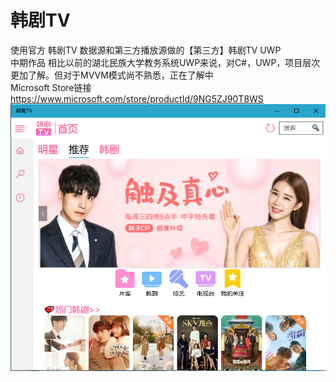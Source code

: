 # 韩剧TV
使用官方 韩剧TV 数据源和第三方播放源做的【第三方】韩剧TV UWP  
中期作品 相比以前的湖北民族大学教务系统UWP来说，对C#，UWP，项目层次更加了解。但对于MVVM模式尚不熟悉，正在了解中</br>
Microsoft Store链接</br>
https://www.microsoft.com/store/productId/9NG5ZJ90T8WS</br>
![截图](https://github.com/BigHeadDev/KoreaTV_UWP/blob/master/图标素材/商店截图/PC/QQ截图20190319194845.png)  
